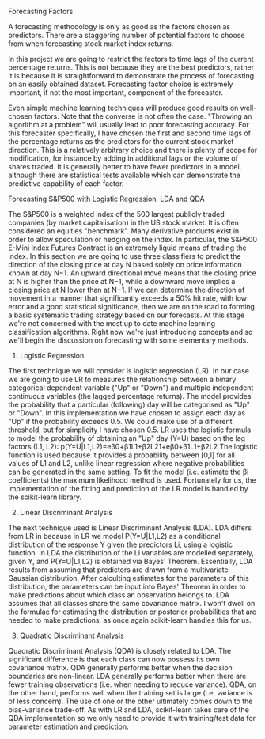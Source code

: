 Forecasting Factors

A forecasting methodology is only as good as the factors chosen as predictors. 
There are a staggering number of potential factors to choose from when forecasting stock market index returns. 

In this project we are going to restrict the factors to time lags of the current percentage returns. 
This is not because they are the best predictors, rather it is because it is straightforward to demonstrate the process of forecasting on an easily obtained dataset.
Forecasting factor choice is extremely important, if not the most important, component of the forecaster. 

Even simple machine learning techniques will produce good results on well-chosen factors. Note that the converse is not often the case. 
"Throwing an algorithm at a problem" will usually lead to poor forecasting accuracy.
For this forecaster specifically, I have chosen the first and second time lags of the percentage returns as the predictors for the current stock market direction. This is a relatively arbitrary choice and there is plenty of scope for modification, for instance by adding in additional lags or the volume of shares traded. It is generally better to have fewer predictors in a model, although there are statistical tests available which can demonstrate the predictive capability of each factor.


Forecasting S&P500 with Logistic Regression, LDA and QDA

The S&P500 is a weighted index of the 500 largest publicly traded companies (by market capitalisation) in the US stock market. 
It is often considered an equities "benchmark". Many derivative products exist in order to allow speculation or hedging on the index. 
In particular, the S&P500 E-Mini Index Futures Contract is an extremely liquid means of trading the index.
In this section we are going to use three classifiers to predict the direction of the closing price at day N based solely on price information known at day N−1. 
An upward directional move means that the closing price at N is higher than the price at N−1, while a downward move implies a closing price at N lower than at N−1.
If we can determine the direction of movement in a manner that significantly exceeds a 50% hit rate, with low error and a good statistical significance, then we are on the road to forming a basic systematic trading strategy based on our forecasts. 
At this stage we're not concerned with the most up to date machine learning classification algorithms. Right now we're just introducing concepts and so we'll begin the discussion on forecasting with some elementary methods.

1. Logistic Regression

The first technique we will consider is logistic regression (LR). In our case we are going to use LR to measures the relationship between a binary categorical dependent variable ("Up" or "Down") and multiple independent continuous variables (the lagged percentage returns). The model provides the probability that a particular (following) day will be categorised as "Up" or "Down". In this implementation we have chosen to assign each day as "Up" if the probability exceeds 0.5. We could make use of a different threshold, but for simplicity I have chosen 0.5.
LR uses the logistic formula to model the probability of obtaining an "Up" day (Y=U) based on the lag factors (L1, L2):
p(Y=U|L1,L2)=eβ0+β1L1+β2L21+eβ0+β1L1+β2L2
The logistic function is used because it provides a probability between [0,1] for all values of L1 and L2, unlike linear regression where negative probabilities can be generated in the same setting.
To fit the model (i.e. estimate the βi coefficients) the maximum likelihood method is used. Fortunately for us, the implementation of the fitting and prediction of the LR model is handled by the scikit-learn library.

2. Linear Discriminant Analysis

The next technique used is Linear Discriminant Analysis (LDA). LDA differs from LR in because in LR we model P(Y=U|L1,L2) as a conditional distribution of the response Y given the predictors Li, using a logistic function. In LDA the distribution of the Li variables are modelled separately, given Y, and P(Y=U|L1,L2) is obtained via Bayes' Theorem.
Essentially, LDA results from assuming that predictors are drawn from a multivariate Gaussian distribution. After calculting estimates for the parameters of this distribution, the parameters can be input into Bayes' Theorem in order to make predictions about which class an observation belongs to.
LDA assumes that all classes share the same covariance matrix.
I won't dwell on the formulae for estimating the distribution or posterior probabilities that are needed to make predictions, as once again scikit-learn handles this for us.

3. Quadratic Discriminant Analysis

Quadratic Discriminant Analysis (QDA) is closely related to LDA. The significant difference is that each class can now possess its own covariance matrix.
QDA generally performs better when the decision boundaries are non-linear. LDA generally performs better when there are fewer training observations (i.e. when needing to reduce variance). QDA, on the other hand, performs well when the training set is large (i.e. variance is of less concern). The use of one or the other ultimately comes down to the bias-variance trade-off.
As with LR and LDA, scikit-learn takes care of the QDA implementation so we only need to provide it with training/test data for parameter estimation and prediction.


